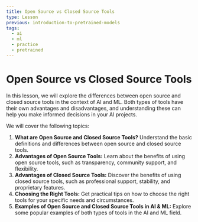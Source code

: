 ```yaml
---
title: Open Source vs Closed Source Tools
type: Lesson
previous: introduction-to-pretrained-models
tags:
  - ai
  - ml
  - practice
  - pretrained
---
```


# Open Source vs Closed Source Tools

In this lesson, we will explore the differences between open source and closed source tools in the context of AI and ML. Both types of tools have their own advantages and disadvantages, and understanding these can help you make informed decisions in your AI projects.

We will cover the following topics:

1. **What are Open Source and Closed Source Tools?** Understand the basic definitions and differences between open source and closed source tools.
2. **Advantages of Open Source Tools:** Learn about the benefits of using open source tools, such as transparency, community support, and flexibility.
3. **Advantages of Closed Source Tools:** Discover the benefits of using closed source tools, such as professional support, stability, and proprietary features.
4. **Choosing the Right Tools:** Get practical tips on how to choose the right tools for your specific needs and circumstances.
5. **Examples of Open Source and Closed Source Tools in AI & ML:** Explore some popular examples of both types of tools in the AI and ML field.
